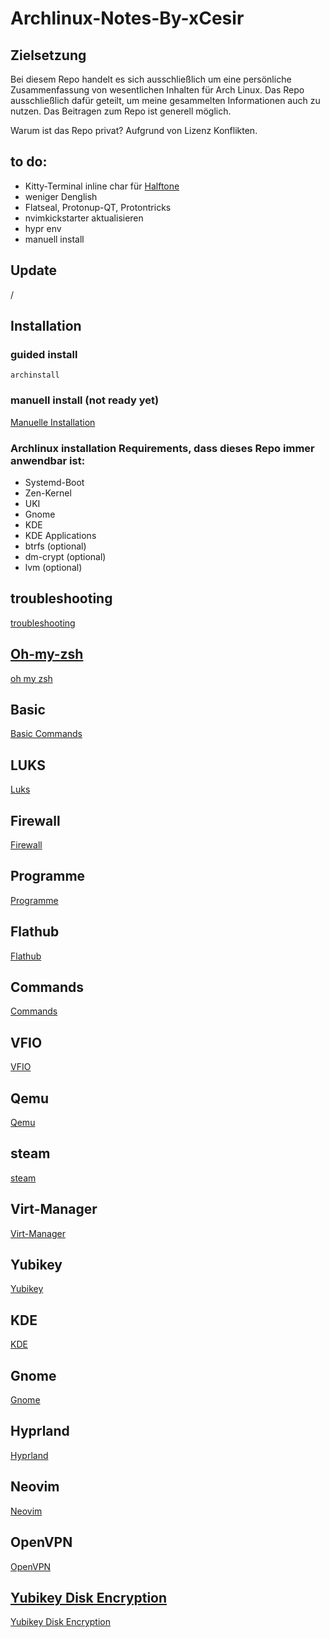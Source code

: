 # Archlinux-Notes-By-xCesir

## Zielsetzung
Bei diesem Repo handelt es sich ausschließlich um eine persönliche Zusammenfassung von wesentlichen Inhalten für Arch Linux.
Das Repo ausschließlich dafür geteilt, um meine gesammelten Informationen auch zu nutzen.
Das Beitragen zum Repo ist generell möglich.

Warum ist das Repo privat?
Aufgrund von Lizenz Konflikten.

## to do:
- Kitty-Terminal inline char für [Halftone](https://en.wikipedia.org/wiki/Halftone)
- weniger Denglish
- Flatseal, Protonup-QT, Protontricks
- nvimkickstarter aktualisieren
- hypr env
- manuell install

## Update

/

## Installation

### guided install

````
archinstall
````

### manuell install (not ready yet)

[Manuelle Installation](./manuell_install.md)

 ### Archlinux installation Requirements, dass dieses Repo immer anwendbar ist:
 - Systemd-Boot
 - Zen-Kernel
 - UKI
 - Gnome
 - KDE
 - KDE Applications
 - btrfs (optional)
 - dm-crypt (optional)
 - lvm (optional)

## troubleshooting

[troubleshooting](./troubleshooting.md)

## [Oh-my-zsh](https://github.com/ohmyzsh/ohmyzsh/wiki)

[oh my zsh](./ohmyzsh.md)

## Basic

[Basic Commands](BasicCommands.md)

## LUKS

[Luks](./Luks.md)

## Firewall
[Firewall](./Firewall.md)

## Programme

[Programme](./Programme.md)

## Flathub

[Flathub](./Flathub.md)

## Commands

[Commands](./Commands.md)

## VFIO

[VFIO](./VFIO.md)

## Qemu

[Qemu](./Qemu.md)

## steam

[steam](./steam.md)

## Virt-Manager

[Virt-Manager](./virt-manager.md)

## Yubikey

[Yubikey](./Yubikey.md)

## KDE
[KDE](./KDE.md)

## Gnome
[Gnome](./Gnome.md)

## Hyprland
[Hyprland](./Hyprland.md)

## Neovim

[Neovim](./Neovim.md)

## OpenVPN

[OpenVPN](./OpenVPN.md)

## [Yubikey Disk Encryption](https://github.com/agherzan/yubikey-full-disk-encryption)

[Yubikey Disk Encryption](./yubikey-full-disk-encryption/README.md) 
